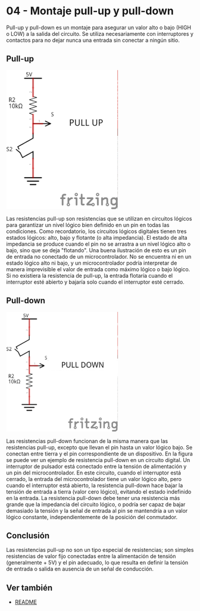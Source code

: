 # 04 - Montaje pull-up y pull-down

[img1]: ./../imatges/ard/ard_04_01.png "Pull-up"
[img2]: ./../imatges/ard/ard_04_02.png "Pull-down"

Pull-up y pull-down es un montaje para asegurar un valor alto o bajo (HIGH o LOW) a la salida del circuito. Se utiliza necesariamente con interruptores y contactos para no dejar nunca una entrada sin conectar a ningún sitio.

## Pull-up

![Pull-up][img1]

Las resistencias pull-up son resistencias que se utilizan en circuitos lógicos para garantizar un nivel lógico bien definido en un pin en todas las condiciones. Como recordatorio, los circuitos lógicos digitales tienen tres estados lógicos: alto, bajo y flotante (o alta impedancia). El estado de alta impedancia se produce cuando el pin no se arrastra a un nivel lógico alto o bajo, sino que se deja "flotando". Una buena ilustración de esto es un pin de entrada no conectado de un microcontrolador. No se encuentra ni en un estado lógico alto ni bajo, y un microcontrolador podría interpretar de manera imprevisible el valor de entrada como máximo lógico o bajo lógico. Si no existiera la resistencia de pull-up, la entrada flotaría cuando el interruptor esté abierto y bajaría solo cuando el interruptor esté cerrado.

## Pull-down

![Pull-down][img2]

Las resistencias pull-down funcionan de la misma manera que las resistencias pull-up, excepto que llevan el pin hasta un valor lógico bajo. Se conectan entre tierra y el pin correspondiente de un dispositivo. En la figura se puede ver un ejemplo de resistencia pull-down en un circuito digital. Un interruptor de pulsador está conectado entre la tensión de alimentación y un pin del microcontrolador. En este circuito, cuando el interruptor está cerrado, la entrada del microcontrolador tiene un valor lógico alto, pero cuando el interruptor está abierto, la resistencia pull-down hace bajar la tensión de entrada a tierra (valor cero lógico), evitando el estado indefinido en la entrada. La resistencia pull-down debe tener una resistencia más grande que la impedancia del circuito lógico, o podría ser capaz de bajar demasiado la tensión y la señal de entrada al pin se mantendría a un valor lógico constante, independientemente de la posición del conmutador.

## Conclusión

Las resistencias pull-up no son un tipo especial de resistencias; son simples resistencias de valor fijo conectadas entre la alimentación de tensión (generalmente + 5V) y el pin adecuado, lo que resulta en definir la tensión de entrada o salida en ausencia de un señal de conducción.

## Ver también

- [README](../README.md)
